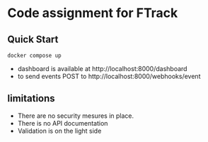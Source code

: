 # Code assignment for FTrack

## Quick Start

```shell
docker compose up
```

- dashboard is available at http://localhost:8000/dashboard
- to send events POST to http://localhost:8000/webhooks/event


## limitations

- There are no security mesures in place.
- There is no API documentation
- Validation is on the light side
